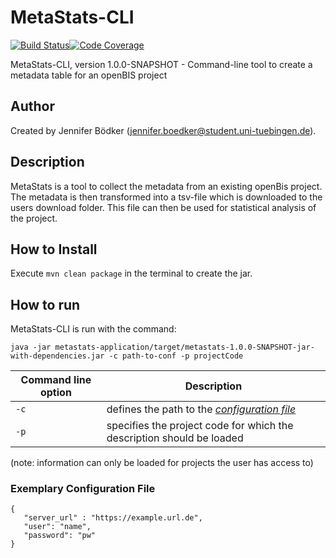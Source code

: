 # MetaStats-CLI

[![Build Status](https://travis-ci.com/qbicsoftware/metastats-cli.svg?branch=development)](https://travis-ci.com/qbicsoftware/metastats-cli)[![Code Coverage]( https://codecov.io/gh/qbicsoftware/metastats-cli/branch/development/graph/badge.svg)](https://codecov.io/gh/qbicsoftware/metastats-cli)

MetaStats-CLI, version 1.0.0-SNAPSHOT - Command-line tool to create a metadata table for an openBIS project

## Author
Created by Jennifer Bödker (jennifer.boedker@student.uni-tuebingen.de).

## Description

MetaStats is a tool to collect the metadata from an existing openBis project. The metadata is then transformed into a tsv-file which is downloaded
to the users download folder. This file can then be used for statistical analysis of the project.

## How to Install
Execute ```mvn clean package``` in the terminal to create the jar.

## How to run
MetaStats-CLI is run with the command:

``java -jar metastats-application/target/metastats-1.0.0-SNAPSHOT-jar-with-dependencies.jar -c path-to-conf -p projectCode``

| Command line option | Description                                                  |
| ------------------- | ------------------------------------------------------------ |
| `-c`                | defines the path to the [*configuration file*](#exemplary-configuration-file) |
| `-p`                | specifies the project code for which the description should be loaded |
(note: information can only be loaded for projects the user has access to)

### Exemplary Configuration File
```
{
   "server_url" : "https://example.url.de",
   "user": "name",
   "password": "pw"
}
```
